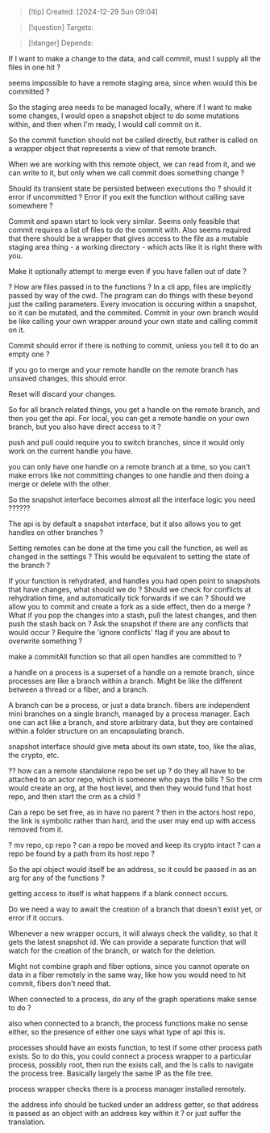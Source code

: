 
>[!tip] Created: [2024-12-29 Sun 09:04]

>[!question] Targets: 

>[!danger] Depends: 

If I want to make a change to the data, and call commit, must I supply all the files in one hit ?

seems impossible to have a remote staging area, since when would this be committed ?

So the staging area needs to be managed locally, where if I want to make some changes, I would open a snapshot object to do some mutations within, and then when I'm ready, I would call commit on it.

So the commit function should not be called directly, but rather is called on a wrapper object that represents a view of that remote branch.

When we are working with this remote object, we can read from it, and we can write to it, but only when we call commit does something change  ?

Should its transient state be persisted between executions tho ? should it error if uncommitted ?
Error if you exit the function without calling save somewhere ?

Commit and spawn start to look very similar.  Seems only feasible that commit requires a list of files to do the commit with.  Also seems required that there should be a wrapper that gives access to the file as a mutable staging area thing - a working directory - which acts like it is right there with you.

Make it optionally attempt to merge even if you have fallen out of date ?

? How are files passed in to the functions ?
In a cli app, files are implicitly passed by way of the cwd.  The program can do things with these beyond just the calling parameters.  Every invocation is occuring within a snapshot, so it can be mutated, and the commited.  Commit in your own branch would be like calling your own wrapper around your own state and calling commit on it.

Commit should error if there is nothing to commit, unless you tell it to do an empty one ?

If you go to merge and your remote handle on the remote branch has unsaved changes, this should error. 

Reset will discard your changes.

So for all branch related things, you get a handle on the remote branch, and then you get the api.
For local, you can get a remote handle on your own branch, but you also have direct access to it ?

push and pull could require you to switch branches, since it would only work on the current handle you have.

you can only have one handle on a remote branch at a time, so you can't make errors like not committing changes to one handle and then doing a merge or delete with the other.

So the snapshot interface becomes almost all the interface logic you need ??????

The api is by default a snapshot interface, but it also allows you to get handles on other branches ?

Setting remotes can be done at the time you call the function, as well as changed in the settings ?
This would be equivalent to setting the state of the branch ?

If your function is rehydrated, and handles you had open point to snapshots that have changes, what should we do ?
Should we check for conflicts at rehydration time, and automatically tick forwards if we can ?
Should we allow you to commit and create a fork as a side effect, then do a merge ?
What if you pop the changes into a stash, pull the latest changes, and then push the stash back on ?
Ask the snapshot if there are any conflicts that would occur ?
Require the 'ignore conflicts' flag if you are about to overwrite something ?

make a commitAll function so that all open handles are committed to ?

a handle on a process is a superset of a handle on a remote branch, since processes are like a branch within a branch.  Might be like the different between a thread or a fiber, and a branch.

A branch can be a process, or just a data branch.
fibers are independent mini branches on a single branch, managed by a process manager.
Each one can act like a branch, and store arbitrary data, but they are contained within a folder structure on an encapsulating branch.

snapshot interface should give meta about its own state, too, like the alias, the crypto, etc.

?? how can a remote standalone repo be set up ?  do they all have to be attached to an actor repo, which is someone who pays the bills ?  So the crm would create an org, at the host level, and then they would fund that host repo, and then start the crm as a child ?

Can a repo be set free, as in have no parent ?  then in the actors host repo, the link is symbolic rather than hard, and the user may end up with access removed from it.

? mv repo, cp repo ?
can a repo be moved and keep its crypto intact ?
can a repo be found by a path from its host repo ?

So the api object would itself be an address, so it could be passed in as an arg for any of the functions ?

getting access to itself is what happens if a blank connect occurs.

Do we need a way to await the creation of a branch that doesn't exist yet, or error if it occurs.

Whenever a new wrapper occurs, it will always check the validity, so that it gets the latest snapshot id.  We can provide a separate function that will watch for the creation of the branch, or watch for the deletion.

Might not combine graph and fiber options, since you cannot operate on data in a fiber remotely in the same way, like how you would need to hit commit, fibers don't need that.

When connected to a process, do any of the graph operations make sense to do ?

also when connected to a branch, the process functions make no sense either, so the presence of either one says what type of api this is.

processes should have an exists function, to test if some other process path exists.  So to do this, you could connect a process wrapper to a particular process, possibly root, then run the exists call, and the ls calls to navigate the process tree.  Basically largely the same IP as the file tree.

process wrapper checks there is a process manager installed remotely.

the address info should be tucked under an address getter, so that address is passed as an object with an address key within it ? or just suffer the translation.